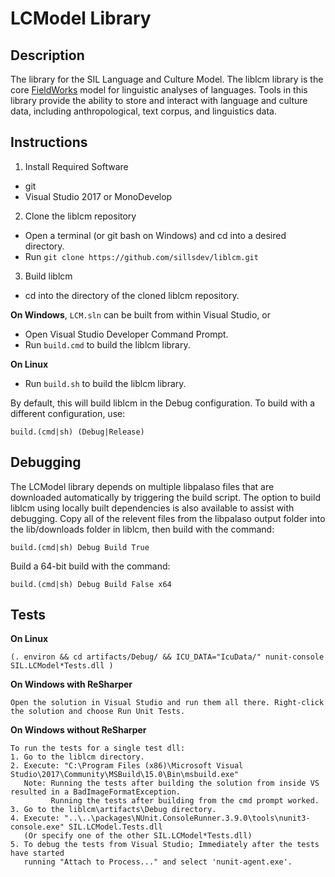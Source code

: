 LCModel Library
===============

Description
-----------

The library for the SIL Language and Culture Model.
The liblcm library is the core [FieldWorks](github.com/sillsdev/FieldWorks) model for linguistic analyses of languages. Tools in this library provide the ability to store and interact with language and culture data, including anthropological, text corpus, and linguistics data.

Instructions
------------

1. Install Required Software
- git
- Visual Studio 2017 or MonoDevelop

2. Clone the liblcm repository
- Open a terminal (or git bash on Windows) and cd into a desired directory.
- Run `git clone https://github.com/sillsdev/liblcm.git`

3. Build liblcm
- cd into the directory of the cloned liblcm repository.

**On Windows**, `LCM.sln` can be built from within Visual Studio, or
- Open Visual Studio Developer Command Prompt.
- Run `build.cmd` to build the liblcm library.

**On Linux**
- Run `build.sh` to build the liblcm library.

By default, this will build liblcm in the Debug configuration.
To build with a different configuration, use:

    build.(cmd|sh) (Debug|Release)

Debugging
---------

The LCModel library depends on multiple libpalaso files that are downloaded automatically by triggering the build script. The option to build liblcm using locally built dependencies is also available to assist with debugging. Copy all of the relevent files from the libpalaso output folder into the lib/downloads folder in liblcm, then build with the command:

    build.(cmd|sh) Debug Build True

Build a 64-bit build with the command:

    build.(cmd|sh) Debug Build False x64

Tests
-----

**On Linux**

    (. environ && cd artifacts/Debug/ && ICU_DATA="IcuData/" nunit-console SIL.LCModel*Tests.dll )

**On Windows with ReSharper**

	Open the solution in Visual Studio and run them all there. Right-click the solution and choose Run Unit Tests.

**On Windows without ReSharper**

	To run the tests for a single test dll:
	1. Go to the liblcm directory.
	2. Execute: "C:\Program Files (x86)\Microsoft Visual Studio\2017\Community\MSBuild\15.0\Bin\msbuild.exe"
	   Note: Running the tests after building the solution from inside VS resulted in a BadImageFormatException.
	         Running the tests after building from the cmd prompt worked.
	3. Go to the liblcm\artifacts\Debug directory.
	4. Execute: "..\..\packages\NUnit.ConsoleRunner.3.9.0\tools\nunit3-console.exe" SIL.LCModel.Tests.dll
	   (Or specify one of the other SIL.LCModel*Tests.dll)
	5. To debug the tests from Visual Studio; Immediately after the tests have started
	   running "Attach to Process..." and select 'nunit-agent.exe'.